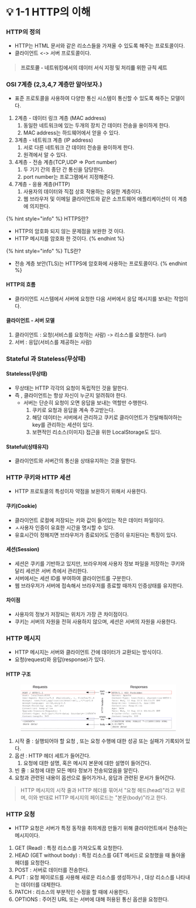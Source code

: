 # 💡 1-1 HTTP의 이해

### HTTP의 정의

* HTTP는 HTML 문서와 같은 리소스들을 가져올 수 있도록 해주는 프로토콜이다.
* 클라이언트 <-> 서버 프로토콜이다.

> #### 프로토콜 - 네트워킹에서의 데이터 서식 지정 및 처리를 위한 규칙 세트

### OSI 7계층 (2,3,4,7 계층만 알아보자.)

* 표준 프로토콜을 사용하여 다양한 통신 시스템이 통신할 수 있도록 해주는 모델이다.

1. 2계층 - 데이터 링크 계층 (MAC address)
   1. 동일한 네트워크에 있는 두개의 장치 간 데이터 전송을 용이하게 한다.
   2. MAC address는 하드웨어에서 얻을 수 있다.
2. 3계층 - 네트워크 계층 (IP address)
   1. 서로 다른 네트워크 간 데이터 전송을 용이하게 한다.
   2. 원격에서 알 수 있다.
3. 4계층 - 전송 계층(TCP,UDP => Port number)
   1. 두 기기 간의 종단 간 통신을 담당한다.
   2. port number는 프로그램에서 지정해준다.
4. 7계층 - 응용 계층(HTTP)
   1. 사용자의 데이터와 직접 상호 작용하는 유일한 계층이다.
   2. 웹 브라우저 및 이메일 클라이언트와 같은 소프트웨어 애플리케이션이 이 계층에 의지한다.

{% hint style="info" %}
HTTPS란?

* HTTP의 암호화 되지 않는 문제점을 보완한 것 이다.
* HTTP 메시지를 암호화 한 것이다.
{% endhint %}

{% hint style="info" %}
TLS란?

* 전송 계층 보안(TLS)는 HTTPS에 암호화에 사용하는 프로토콜이다.
{% endhint %}

#### HTTP의 흐름

* 클라이언트 시스템에서 서버에 요청한 다음 서버에서 응답 메시지를 보내는 작업이다.

#### 클라이언트 - 서버 모델

1. &#x20;클라이언트 : 요청(서비스를 요청하는 사람) -> 리소스를 요청한다. (url)
2. 서버 : 응답(서비스를 제공하는 사람)&#x20;



### Stateful 과 Stateless(무상태)

#### Stateless(무상태)

* 무상태는 HTTP 각각의 요청이 독립적인 것을 말한다.
* 즉 , 클라이언트는 항상 자신이 누군지 알려줘야 한다.
  * 서버는 단순히 요청이 오면 응답을 보내는 역할만 수행한다.
    1. 쿠키로 요청과 응답을 계속 주고받는다.
    2. 해당 데이터는 서버에서 관리하고 쿠키로 클라이언트가 전달해줘야하는 key를 관리하는 세션이 있다.
    3. 보편적인 리소스(이미지) 접근을 위한 LocalStorage도 있다.

#### Stateful(상태유지)

* 클라이언트와 서버간의 통신을 상태유지하는 것을 말한다.

### HTTP 쿠키와 HTTP 세션

* HTTP 프로토콜의 특성이자 약점을 보완하기 위해서 사용한다.

#### 쿠키(Cookie)

* 클라이언트 로컬에 저장되는 키와 값이 들어있는 작은 데이터 파일이다.
* ㅅ사용자 인증이 유효한 시간을 명시할 수 있다.
* 유효시간이 정해지면 브라우저가 종료되어도 인증이 유지된다는 특징이 있다.

#### 세션(Session)

* 세션은 쿠키를 기반하고 있지만, 브라우저에 사용자 정보 파일을 저장하는 쿠키와 달리 세션은 서버 측에서 관리한다.
* 서버에서는 세션 ID를 부여하여 클라이언트를 구분한다.
* 웹 브라우저가 서버에 접속해서 브라우저를 종료할 때까지 인증상태를 유지한다.

#### 차이점

* 사용자의 정보가 저장되는 위치가 가장 큰 차이점이다.
* 쿠키는 서버의 자원을 전혀 사용하지 않으며, 세션은 서버의 자원을 사용한다.

### HTTP 메시지

* HTTP 메시지는 서버와 클라이언트 간에 데이터가 교환되는 방식이다.
* 요청(request)와 응답(response)가 있다.

#### HTTP 구조

<figure><img src="../.gitbook/assets/image (2) (1) (1) (1).png" alt=""><figcaption></figcaption></figure>

1. 시작 줄 : 실행되어야 할 요청 , 또는 요청 수행에 대한 성공 또는 실패가 기록되어 있다.
2. 옵션 : HTTP 헤더 세트가 들어간다.&#x20;
   1. 요청에 대한 설명, 혹은 메시지 본문에 대한 설명이 들어간다.
3. 빈 줄 : 요청에 대한 모든 메타 정보가 전송되었음을 알린다.
4. 요청과 관련된 내용이 옵션으로 들어가거나, 응답과 관련된 문서가 들어간다.

> HTTP 메시지의 시작 줄과 HTTP 헤더를 묶어서 "요청 헤드(head)"라고 부르며, 이와 반대로 HTTP 메시지의 페이로드는 "본문(body)"라고 한다.

### HTTP 요청

* HTTP 요청은 서버가 특정 동작을 취하게끔 만들기 위해 클라이언트에서 전송하는 메시지이다.

1. GET (Read) : 특정 리소스를 가져오도록 요청한다.
2. HEAD (GET without body) : 특정 리소스를 GET 메서드로 요청했을 때 돌아올 헤더를 요청한다.
3. POST : 서버로 데이터를 전송한다.
4. PUT : 요청 페이로드를 사용해 새로운 리소스를 생성하거나 , 대상 리소스를 나타내는 데이터를 대체한다.
5. PATCH : 리소스의 부분적인 수정을 할 때에 사용한다.
6. OPTIONS : 주어진 URL 또는 서버에 대해 허용된 통신 옵션을 요청한다.
